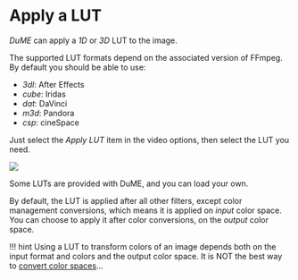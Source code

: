 # Apply a LUT

*DuME* can apply a *1D* or *3D* LUT to the image.

The supported LUT formats depend on the associated version of FFmpeg. By default you should be able to use:

- *3dl*: After Effects
- *cube*: Iridas
- *dat*: DaVinci
- *m3d*: Pandora
- *csp*: cineSpace

Just select the *Apply LUT* item in the video options, then select the LUT you need.

![](/img/captures/lut.png)

Some LUTs are provided with DuME, and you can load your own.

By default, the LUT is applied after all other filters, except color management conversions, which means it is applied on *input* color space. You can choose to apply it after color conversions, on the *output* color space.

!!! hint
    Using a LUT to transform colors of an image depends both on the input format and colors and the output color space. It is NOT the best way to [convert color spaces](colors.md)...
